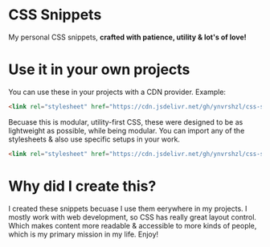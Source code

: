 # CSS Snippets
My personal CSS snippets, **crafted with patience, utility & lot's of love!**

# Use it in your own projects
You can use these in your projects with a CDN provider. Example:
```html
<link rel="stylesheet" href="https://cdn.jsdelivr.net/gh/ynvrshzl/css-snippets/main.css">
```

Becuase this is modular, utility-first CSS, these were designed to be as lightweight as possible, while being modular. You can import any of the stylesheets & also use specific setups in your work.

```html
<link rel="stylesheet" href="https://cdn.jsdelivr.net/gh/ynvrshzl/css-snippets/setups/clean.min.css">
```


# Why did I create this?
I created these snippets becuase I use them eerywhere in my projects. I mostly work with web development, so CSS has really great layout control. Which makes content more readable & accessible to more kinds of people, which is my primary  mission in my life. Enjoy!